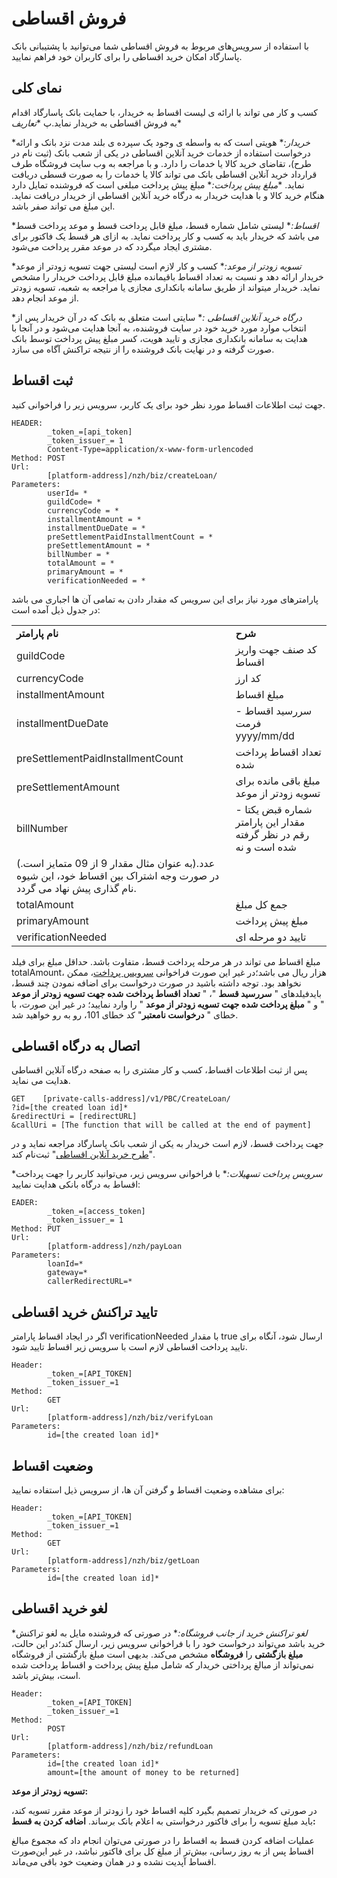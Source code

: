 # فروش اقساطی
با استفاده از سرویس‌های مربوط به فروش اقساطی شما می‌توانید با پشتیبانی بانک پاسارگاد امکان خرید اقساطی را برای کاربران خود فراهم نمایید. 

##  نمای کلی 
کسب و کار می تواند با ارائه ی لیست اقساط به خریدار، با حمایت بانک پاسارگاد اقدام به فروش اقساطی به خریدار نماید.پ
\**تعاریف**

\**خریدار:** هویتی است که به واسطه ی وجود یک سپرده ی بلند  مدت نزد بانک و ارائه درخواست استفاده از خدمات خرید آنلاین اقساطی در یکی  از شعب بانک (ثبت نام در طرح)، تقاضای خرید کالا یا خدمات را دارد. و با  مراجعه به وب سایت فروشگاه طرف قرارداد خرید آنلاین اقساطی بانک می تواند کالا یا خدمات را به صورت قسطی دریافت نماید.
\**مبلغ پیش پرداخت:** مبلغ پیش پرداخت مبلغی است که فروشنده  تمایل دارد هنگام خرید کالا و با هدایت خریدار به درگاه خرید آنلاین اقساطی از خریدار دریافت نماید. این مبلغ می تواند صفر باشد.

\**اقساط:** لیستی شامل شماره قسط، مبلغ قابل پرداخت قسط و  موعد پرداخت قسط می باشد که خریدار باید به کسب و کار پرداخت نماید. به ازای هر قسط یک فاکتور برای مشتری ایجاد میگردد که در موعد مقرر پرداخت می‌شود.

\**تسویه زودتر از موعد:** کسب و کار لازم است لیستی جهت  تسویه زودتر از موعد خریدار ارائه دهد و نسبت به تعداد اقساط باقیمانده مبلغ قابل پرداخت خریدار را مشخص نماید. خریدار میتواند از طریق سامانه  بانکداری مجازی یا مراجعه به شعبه، تسویه زودتر از موعد انجام دهد.

\**درگاه خرید آنلاین اقساطی :** سایتی است متعلق به بانک که در آن خریدار پس از انتخاب موارد مورد خرید خود در سایت فروشنده، به آنجا هدایت می‌شود و در آنجا با هدایت به سامانه بانکداری مجازی و تایید هویت، کسر مبلغ پیش پرداخت توسط بانک صورت گرفته و در نهایت بانک فروشنده را از نتیجه تراکنش آگاه می سازد.
<div class="box-end">
</div>

## ثبت اقساط 
جهت ثبت اطلاعات اقساط مورد نظر خود برای یک کاربر، سرویس زیر را فراخوانی کنید.

    HEADER:
            _token_=[api_token]
            _token_issuer_= 1
            Content-Type=application/x-www-form-urlencoded
    Method: POST
    Url:
            [platform-address]/nzh/biz/createLoan/
    Parameters:
            userId= *               
            guildCode= *
            currencyCode = *         
            installmentAmount = *
            installmentDueDate = *
            preSettlementPaidInstallmentCount = *
            preSettlementAmount = *
            billNumber = *
            totalAmount = *
            primaryAmount = *
            verificationNeeded = *

پارامترهای مورد نیاز برای این سرویس که مقدار دادن به تمامی آن ها اجباری می باشد در جدول ذیل آمده است:

|                                  |                                                                                                                                                                                      |
| ---------------------------------------- | -------------------------------------------------------------------------------------------------------------------------------------------------------------------------------------------- |
| **نام پارامتر**                          | **شرح**                                                                                                                                                                                      |
|                  guildCode                           |                  کد صنف جهت واریز اقساط                                                                                                                                                                  |
|                  currencyCode                        |                  کد ارز                                                                                                                                                                                  |
|                  installmentAmount                   |                  مبلغ اقساط                                                                                                                                                                              |
|                  installmentDueDate                  |                  سررسید اقساط - فرمت yyyy/mm/dd                                                                                                                                                          |
|                  preSettlementPaidInstallmentCount |                    تعداد اقساط پرداخت شده                                                                                                                                                                  |
|                  preSettlementAmount                 |                  مبلغ باقی مانده برای تسویه زودتر از موعد                                                                                                                                                |
|                  billNumber                          |                  شماره قبض یکتا - مقدار این پارامتر رقم در نظر گرفته شده است و نه 
عدد.(به عنوان مثال مقدار 9 از 09 متمایز است.) در صورت وجه اشتراک بین  اقساط خود، این شیوه نام گذاری پیش نهاد می گردد. |
|                  totalAmount                         |                  جمع کل مبلغ                                                                                                                                                                             |
|                  primaryAmount                       |                  مبلغ پیش پرداخت                                                                                                                                                                         |
|                  verificationNeeded                  |                  تایید دو مرحله ای                                                                                                                                                                       |

مبلغ اقساط می تواند در هر مرحله پرداخت قسط، متفاوت باشد. حداقل مبلغ برای فیلد totalAmount، هزار ریال می باشد؛در غیر این صورت فراخوانی [سرویس پرداخت](http://docs.pod.land/v1.0.8.0/Developer/CreditPayment/684/developer-creditpayment-installmentgateway)، ممکن نخواهد بود.
توجه داشته باشید در صورت درخواست برای اضافه نمودن چند قسط، بایدفیلدهای " **سررسید قسط** "، " **تعداد اقساط پرداخت شده جهت تسویه زودتر از موعد** " و " **مبلغ پرداخت شده جهت تسویه زودتر از موعد** " را وارد نمایید؛ در غیر این صورت، با خطای " **درخواست نامعتبر**"  کد خطای 101، رو به رو خواهید شد.

<div class="box-end">
</div>

## اتصال به درگاه اقساطی 
پس از ثبت اطلاعات اقساط، کسب و کار مشتری را به صفحه درگاه آنلاین اقساطی هدایت می نماید.

    GET    [private-calls-address]/v1/PBC/CreateLoan/
    ?id=[the created loan id]*
    &redirectUri = [redirectURL]
    &callUri = [The function that will be called at the end of payment]

جهت پرداخت قسط، لازم است خریدار به یکی از شعب بانک پاسارگاد مراجعه نماید و در "[طرح خرید آنلاین اقساطی](https://epay.pod.ir/HELP.aspx)" ثبت‌نام کند.

\**سرویس پرداخت تسهیلات:**
با فراخوانی سرویس زیر، می‌توانید کاربر را جهت پرداخت اقساط به درگاه بانکی هدایت نمایید:

    EADER:
            _token_=[access_token]
            _token_issuer_= 1
    Method: PUT
    Url:
            [platform-address]/nzh/payLoan
    Parameters:
            loanId=*
            gateway=*
            callerRedirectURL=*    

<div class="box-end">
</div>

## تایید تراکنش خرید اقساطی 
اگر در ایجاد اقساط پارامتر verificationNeeded با مقدار true ارسال شود، آنگاه برای تایید پرداخت اقساطی لازم است با سرویس زیر اقساط تایید شود.

    Header:
            _token_=[API_TOKEN]
            _token_issuer_=1
    Method:
            GET
    Url:
            [platform-address]/nzh/biz/verifyLoan
    Parameters:
            id=[the created loan id]*


<div class="box-end">
</div>

## وضعیت اقساط 
برای مشاهده وضعیت اقساط و گرفتن آن ها، از سرویس ذیل استفاده نمایید:

    Header:
            _token_=[API_TOKEN]
            _token_issuer_=1
    Method:
            GET
    Url:
            [platform-address]/nzh/biz/getLoan
    Parameters:
            id=[the created loan id]*

<div class="box-end">
</div>

## لغو خرید اقساطی 

\**لغو تراکنش خرید از جانب فروشگاه:**
در صورتی که فروشنده مایل به لغو تراکنش خرید باشد می‌تواند درخواست خود را با فراخوانی سرویس زیر، ارسال کند؛در این حالت، **مبلغ بازگشتی** را **فروشگاه** مشخص می‌کند.
بدیهی است مبلغ بازگشتی از فروشگاه نمی‌تواند از مبالغ پرداختی خریدار که شامل مبلغ پیش پرداخت و اقساط پرداخت شده است، بیش‌تر باشد.

    Header:
            _token_=[API_TOKEN]
            _token_issuer_=1
    Method:
            POST
    Url:
            [platform-address]/nzh/biz/refundLoan
    Parameters:
            id=[the created loan id]*
            amount=[the amount of money to be returned]

**تسویه زودتر از موعد:**

در صورتی که خریدار تصمیم بگیرد کلیه اقساط خود را زودتر از موعد مقرر  تسویه کند، باید مبلغ تسویه را برای فاکتور درخواستی به اعلام بانک برساند.
**اضافه کردن به قسط:**

عملیات اضافه کردن قسط به اقساط را در صورتی می‌توان انجام داد که مجموع مبالغ اقساط پس از به روز رسانی، بیش‌تر از مبلغ کل برای فاکتور نباشد، در غیر این‌صورت اقساط آپدیت نشده و در همان وضعیت خود باقی می‌ماند.
<div class="box-end">
</div>
